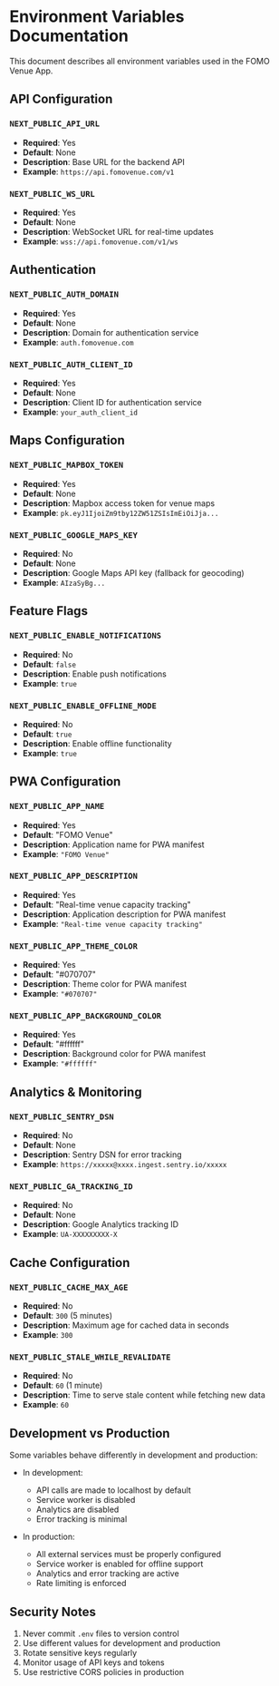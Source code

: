 # Environment Variables Documentation

This document describes all environment variables used in the FOMO Venue App.

## API Configuration

### `NEXT_PUBLIC_API_URL`
- **Required**: Yes
- **Default**: None
- **Description**: Base URL for the backend API
- **Example**: `https://api.fomovenue.com/v1`

### `NEXT_PUBLIC_WS_URL`
- **Required**: Yes
- **Default**: None
- **Description**: WebSocket URL for real-time updates
- **Example**: `wss://api.fomovenue.com/v1/ws`

## Authentication

### `NEXT_PUBLIC_AUTH_DOMAIN`
- **Required**: Yes
- **Default**: None
- **Description**: Domain for authentication service
- **Example**: `auth.fomovenue.com`

### `NEXT_PUBLIC_AUTH_CLIENT_ID`
- **Required**: Yes
- **Default**: None
- **Description**: Client ID for authentication service
- **Example**: `your_auth_client_id`

## Maps Configuration

### `NEXT_PUBLIC_MAPBOX_TOKEN`
- **Required**: Yes
- **Default**: None
- **Description**: Mapbox access token for venue maps
- **Example**: `pk.eyJ1IjoiZm9tby12ZW51ZSIsImEiOiJja...`

### `NEXT_PUBLIC_GOOGLE_MAPS_KEY`
- **Required**: No
- **Default**: None
- **Description**: Google Maps API key (fallback for geocoding)
- **Example**: `AIzaSyBg...`

## Feature Flags

### `NEXT_PUBLIC_ENABLE_NOTIFICATIONS`
- **Required**: No
- **Default**: `false`
- **Description**: Enable push notifications
- **Example**: `true`

### `NEXT_PUBLIC_ENABLE_OFFLINE_MODE`
- **Required**: No
- **Default**: `true`
- **Description**: Enable offline functionality
- **Example**: `true`

## PWA Configuration

### `NEXT_PUBLIC_APP_NAME`
- **Required**: Yes
- **Default**: "FOMO Venue"
- **Description**: Application name for PWA manifest
- **Example**: `"FOMO Venue"`

### `NEXT_PUBLIC_APP_DESCRIPTION`
- **Required**: Yes
- **Default**: "Real-time venue capacity tracking"
- **Description**: Application description for PWA manifest
- **Example**: `"Real-time venue capacity tracking"`

### `NEXT_PUBLIC_APP_THEME_COLOR`
- **Required**: Yes
- **Default**: "#070707"
- **Description**: Theme color for PWA manifest
- **Example**: `"#070707"`

### `NEXT_PUBLIC_APP_BACKGROUND_COLOR`
- **Required**: Yes
- **Default**: "#ffffff"
- **Description**: Background color for PWA manifest
- **Example**: `"#ffffff"`

## Analytics & Monitoring

### `NEXT_PUBLIC_SENTRY_DSN`
- **Required**: No
- **Default**: None
- **Description**: Sentry DSN for error tracking
- **Example**: `https://xxxxx@xxxx.ingest.sentry.io/xxxxx`

### `NEXT_PUBLIC_GA_TRACKING_ID`
- **Required**: No
- **Default**: None
- **Description**: Google Analytics tracking ID
- **Example**: `UA-XXXXXXXXX-X`

## Cache Configuration

### `NEXT_PUBLIC_CACHE_MAX_AGE`
- **Required**: No
- **Default**: `300` (5 minutes)
- **Description**: Maximum age for cached data in seconds
- **Example**: `300`

### `NEXT_PUBLIC_STALE_WHILE_REVALIDATE`
- **Required**: No
- **Default**: `60` (1 minute)
- **Description**: Time to serve stale content while fetching new data
- **Example**: `60`

## Development vs Production

Some variables behave differently in development and production:

- In development:
  - API calls are made to localhost by default
  - Service worker is disabled
  - Analytics are disabled
  - Error tracking is minimal

- In production:
  - All external services must be properly configured
  - Service worker is enabled for offline support
  - Analytics and error tracking are active
  - Rate limiting is enforced

## Security Notes

1. Never commit `.env` files to version control
2. Use different values for development and production
3. Rotate sensitive keys regularly
4. Monitor usage of API keys and tokens
5. Use restrictive CORS policies in production 